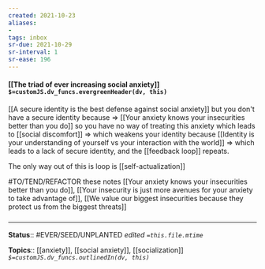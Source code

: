 ```yaml
---
created: 2021-10-23
aliases:
- 
tags: inbox
sr-due: 2021-10-29
sr-interval: 1
sr-ease: 196
---
```

#### [[The triad of ever increasing social anxiety]] `$=customJS.dv_funcs.evergreenHeader(dv, this)`

[[A secure identity is the best defense against social anxiety]] but you don't have a secure identity because => [[Your anxiety knows your insecurities better than you do]] so you have no way of treating this anxiety which leads to [[social discomfort]] => which weakens your identity because [[Identity is your understanding of yourself vs your interaction with the world]] => which leads to a lack of secure identity, and the [[feedback loop]] repeats.

The only way out of this is loop is [[self-actualization]]

#TO/TEND/REFACTOR these notes [[Your anxiety knows your insecurities better than you do]], [[Your insecurity is just more avenues for your anxiety to take advantage of]], [[We value our biggest insecurities because they protect us from the biggest threats]]
### <hr class="footnote"/>

**Status**:: #EVER/SEED/UNPLANTED
*edited `=this.file.mtime`*

**Topics**:: [[anxiety]], [[social anxiety]], [[socialization]]
*`$=customJS.dv_funcs.outlinedIn(dv, this)`*


